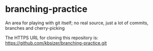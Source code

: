 # branching-practice
An area for playing with git itself; no real source, just a lot of commits, branches and cherry-picking

The HTTPS URL for cloning this repository is:
https://github.com/kbsizer/branching-practice.git

